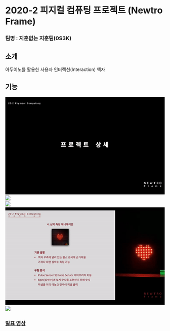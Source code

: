 # 2020-2 피지컬 컴퓨팅 프로젝트 (Newtro Frame)
### 팀명 : 지훈없는 지훈팀(0S3K)

## 소개
아두이노를 활용한 사용자 인터랙션(Interaction) 액자

## 기능
<a><img src="./assets/func1.gif"/></a><br/>
<a><img src="./assets/func2.gif"/></a><br/>
<a><img src="./assets/func3.gif"/></a><br/>
<a><img src="./assets/func4.gif"/></a><br/>
<a><img src="./assets/func5.gif"/></a><br/>


### [발표 영상](http://ruthetum.cafe24.com/0s3k/assets/last.mp4)